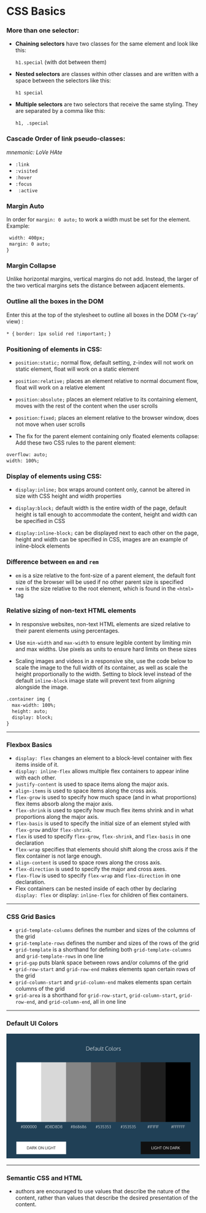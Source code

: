 # CSS Basics

### More than one selector:

- **Chaining selectors** have two classes for the same element and look like this: 

    `h1.special` (with dot between them)

- **Nested selectors** are classes within other classes and are written with a space between the selectors like this: 

   `h1 special`


- **Multiple selectors** are two selectors that receive the same styling. They are separated by a comma like this: 

    `h1, .special`

### Cascade Order of link pseudo-classes:
*mnemonic: LoVe HAte*
 - `:link`
 - `:visited`
 - `:hover`
 - `:focus`
 - ` :active`   

 ### Margin Auto
 In order for `margin: 0 auto;` to work a width must be set for the element.
 Example:
 ```div.headline {
  width: 400px;
  margin: 0 auto;
}
```
### Margin Collapse

Unlike horizontal margins, vertical margins do not add. Instead, the larger of the two vertical margins sets the distance between adjacent elements.

### Outline all the boxes in the DOM
Enter this at the top of the stylesheet to outline all boxes in the DOM (‘x-ray’ view) :

`* {`
     `border: 1px solid red !important;`
`}`

### Positioning of elements in CSS:
- `position:static;` normal flow, default setting, z-index will not work on static element, float will work on a static element
- `position:relative;` places an element relative to normal document flow, float will work on a relative element
- `position:absolute;` places an element relative to its containing element, moves with the rest of the content when the user scrolls
- `position:fixed;` places an element relative to the browser window, does not move when user scrolls 

- The fix for the parent element containing only floated elements collapse: Add these two CSS rules to the parent element:
```
overflow: auto;
width: 100%;
```
### Display of elements using CSS:
- `display:inline;` box wraps around content only, cannot be altered in size with CSS height and width properties

- `display:block;` default width is the entire width of the page, default height is tall enough to accommodate the content, height and width can be specified in CSS

- `display:inline-block;` can be displayed next to each other on the page, height and width can be specified in CSS, images are an example of inline-block elements

### Difference between `em` and `rem`

- `em` is a size relative to the font-size of a parent element, the default font size of the browser will be used if no other parent size is specified
- `rem` is the size relative to the root element, which is found in the `<html>` tag

### Relative sizing of non-text HTML elements
- In responsive websites, non-text HTML elements are sized relative to their parent elements using percentages.

- Use `min-width` and `max-width` to ensure legible content by limiting min and max widths. Use pixels as units to ensure hard limits on these sizes

- Scaling images and videos in a responsive site,  use the code below to scale the image to the full width of its container, as well as scale the height proportionally to the width. Setting to block level instead of the default `inline-block` image state will prevent text from aligning alongside the image.

```
.container img {
  max-width: 100%;
  height: auto;
  display: block;
}
```
---
### Flexbox Basics
- `display: flex` changes an element to a block-level container with flex items inside of it.
- `display: inline-flex` allows multiple flex containers to appear inline with each other.
- `justify-content` is used to space items along the major axis.
- `align-items` is used to space items along the cross axis.
- `flex-grow` is used to specify how much space (and in what proportions) flex items absorb along the major axis.
- `flex-shrink` is used to specify how much flex items shrink and in what proportions along the major axis.
- `flex-basis` is used to specify the initial size of an element styled with `flex-grow` and/or `flex-shrink`.
- `flex` is used to specify `flex-grow`, `flex-shrink`, and `flex-basis` in one declaration
- `flex-wrap` specifies that elements should shift along the cross axis if the flex container is not large enough.
- `align-content` is used to space rows along the cross axis.
- `flex-direction` is used to specify the major and cross axes.
- `flex-flow` is used to specify `flex-wrap` and `flex-direction` in one declaration.
- Flex containers can be nested inside of each other by declaring `display: flex` or display: `inline-flex` for children of flex containers.
---
### CSS Grid Basics
- `grid-template-columns` defines the number and sizes of the columns of the grid
- `grid-template-rows` defines the number and sizes of the rows of the grid
- `grid-template` is a shorthand for defining both `grid-template-columns` and `grid-template-rows` in one line
- `grid-gap` puts blank space between rows and/or columns of the grid
- `grid-row-start` and `grid-row-end` makes elements span certain rows of the grid
- `grid-column-start` and `grid-column-end` makes elements span certain columns of the grid
- `grid-area` is a shorthand for `grid-row-start`, `grid-column-start`, `grid-row-end`, and `grid-column-end`, all in one line
---
### Default UI Colors
![Alt Text](./img/default_ui_colors.png)

---
### Semantic CSS and HTML
- authors are encouraged to use values that describe the nature of the content, rather than values that describe the desired presentation of the content.